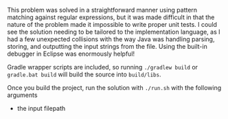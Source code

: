 This problem was solved in a straightforward manner using pattern matching against regular expressions, but it was made difficult in that the nature of the problem made it impossible to write proper unit tests.  I could see the solution needing to be tailored to the implementation language, as I had a few unexpected collisions with the way Java was handling parsing, storing, and outputting the input strings from the file.  Using the built-in debugger in Eclipse was enormously helpful!

Gradle wrapper scripts are included, so running `./gradlew build` or `gradle.bat build` will build the source into `build/libs`.

Once you build the project, run the solution with `./run.sh` with the following arguments
- the input filepath
